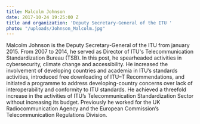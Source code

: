 ```yaml
---
title: Malcolm Johnson
date: 2017-10-24 19:25:00 Z
title and organization: 'Deputy Secretary-General of the ITU '
photo: "/uploads/Johnson_Malcolm.jpg"
---
```


Malcolm Johnson is the Deputy Secretary-General of the ITU from january 2015. From 2007 to 2014, he served as Director of ITU's Telecommunication Standardization Bureau (TSB). In this post, he spearheaded activities in cybersecurity, climate change and accessibility. He increased the involvement of developing countries and academia in ITU’s standards activities, introduced free downloading of ITU–T Recommendations, and initiated a programme to address developing-country concerns over lack of interoperability and conformity to ITU standards. He achieved a threefold increase in the activities of ITU’s Telecommunication Standardization Sector without increasing its budget. Previously he worked for the UK Radiocommunication Agency and the European Commission’s Telecommunication Regulations Division.